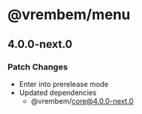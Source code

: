 # @vrembem/menu

## 4.0.0-next.0

### Patch Changes

- Enter into prerelease mode
- Updated dependencies
  - @vrembem/core@4.0.0-next.0
